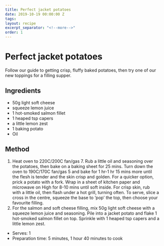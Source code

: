 ```yaml
---
title: Perfect jacket potatoes
date: 2019-10-19 00:00:00 Z
tags:
layout: recipe
excerpt_separator: "<!--more-->"
order: 1
---
```


# Perfect jacket potatoes

Follow our guide to getting crisp, fluffy baked potatoes, then try one of our new toppings for a filling supper.

<!--more-->

## Ingredients

- 50g light soft cheese
- squeeze lemon juice
- 1 hot-smoked salmon fillet
- 1 heaped tsp capers
- a little lemon zest
- 1 baking potato
- Oil



## Method

1.	Heat oven to 220C/200C fan/gas 7. Rub a little oil and seasoning over the potatoes, then bake on a baking sheet for 25 mins. Turn down the oven to 190C/170C fan/gas 5 and bake for 1 hr-1 hr 15 mins more until the flesh is tender and the skin crisp and golden. For a quicker option, prick a potato with a fork. Wrap in a sheet of kitchen paper and microwave on High for 8-10 mins until soft inside. For crisp skin, rub with a little oil, then flash under a hot grill, turning often. To serve, slice a cross in the centre, squeeze the base to ‘pop’ the top, then choose your favourite filling.
2.	For the salmon and soft cheese filling, mix 50g light soft cheese with a squeeze lemon juice and seasoning. Pile into a jacket potato and flake 1 hot-smoked salmon fillet on top. Sprinkle with 1 heaped tsp capers and a little lemon zest.



- Serves: 1
- Preparation time: 5 minutes, 1 hour 40 minutes to cook

